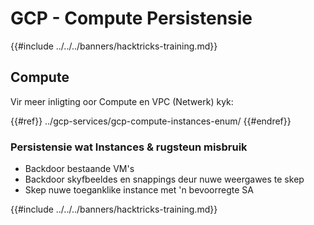 # GCP - Compute Persistensie

{{#include ../../../banners/hacktricks-training.md}}

## Compute

Vir meer inligting oor Compute en VPC (Netwerk) kyk:

{{#ref}}
../gcp-services/gcp-compute-instances-enum/
{{#endref}}

### Persistensie wat Instances & rugsteun misbruik

- Backdoor bestaande VM's
- Backdoor skyfbeeldes en snappings deur nuwe weergawes te skep
- Skep nuwe toeganklike instance met 'n bevoorregte SA

{{#include ../../../banners/hacktricks-training.md}}
